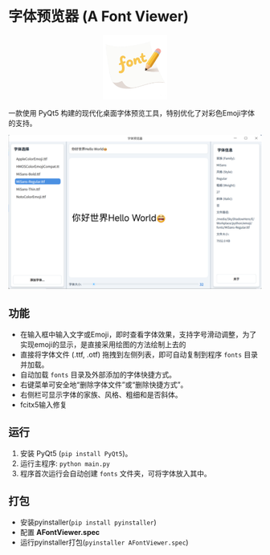 # 字体预览器 (A Font Viewer)
<p align="center">
  <img src="/assets/IMG.png" width="128" alt="应用图标" href="https://github.com/SkyShadowHero/AFontViewer">
</p>
一款使用 PyQt5 构建的现代化桌面字体预览工具，特别优化了对彩色Emoji字体的支持。

![预览](/assets/view.png)

## 功能

- 在输入框中输入文字或Emoji，即时查看字体效果，支持字号滑动调整，为了实现emoji的显示，是直接采用绘图的方法绘制上去的
- 直接将字体文件 (.ttf, .otf) 拖拽到左侧列表，即可自动复制到程序 `fonts` 目录并加载。
- 自动加载 `fonts` 目录及外部添加的字体快捷方式。
- 右键菜单可安全地“删除字体文件”或“删除快捷方式”。
- 右侧栏可显示字体的家族、风格、粗细和是否斜体。
- fcitx5输入修复

## 运行

1.  安装 PyQt5 (`pip install PyQt5`)。
2.  运行主程序: `python main.py`
3.  程序首次运行会自动创建 `fonts` 文件夹，可将字体放入其中。

## 打包

- 安装pyinstaller(`pip install pyinstaller`)
- 配置 **AFontViewer.spec**
- 运行pyinstaller打包(`pyinstaller AFontViewer.spec`)
